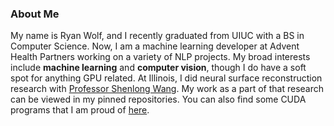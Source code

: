 ### About Me
My name is Ryan Wolf, and I recently graduated from UIUC with a BS in Computer Science.
Now, I am a machine learning developer at Advent Health Partners working on a variety of NLP projects.
My broad interests include **machine learning** and **computer vision**, though I do have a soft spot for anything GPU related.
At Illinois, I did neural surface reconstruction research with [Professor Shenlong Wang](https://shenlong.web.illinois.edu/). My work as a part of that research can be viewed in my pinned repositories. You can also find some CUDA programs that I am proud of [here](https://github.com/ryantwolf/cuda-exercises).
<!--
**ryantwolf/ryantwolf** is a ✨ _special_ ✨ repository because its `README.md` (this file) appears on your GitHub profile.

Here are some ideas to get you started:

- 🔭 I’m currently working on ...
- 🌱 I’m currently learning ...
- 👯 I’m looking to collaborate on ...
- 🤔 I’m looking for help with ...
- 💬 Ask me about ...
- 📫 How to reach me: ...
- 😄 Pronouns: ...
- ⚡ Fun fact: ...
-->
